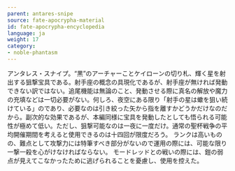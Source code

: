 ```yaml
---
parent: antares-snipe
source: fate-apocrypha-material
id: fate-apocrypha-encyclopedia
language: ja
weight: 17
category:
- noble-phantasm
---
```


アンタレス・スナイプ。“黒”のアーチャーことケイローンの切り札、輝く星を射出する狙撃宝具である。射手座の概念の具現化であるが、射手座が無ければ発動できない訳ではない。追尾機能は無論のこと、発動させる際に真名の解放や魔力の充填などは一切必要がない。何しろ、夜空にある限り「射手の星は蠍を狙い続けている」のであり、必要なのは引き絞った矢から指を離すかどうかだけなのだから。副次的な効果であるが、本編同様に宝具を発動したとしても悟られる可能性が極めて低い。ただし、狙撃可能なのは一夜に一度だけ。通常の聖杯戦争の平均開催期間を考えると使用できるのは十四回が限度だろう。
ランクは高いものの、難点として攻撃力には特筆すべき部分がないので運用の際には、可能な限り一撃一殺を心がけなければならない。
モードレッドとの戦いの際には、鎧の弱点が見えてこなかったために逃げられることを憂慮し、使用を控えた。
